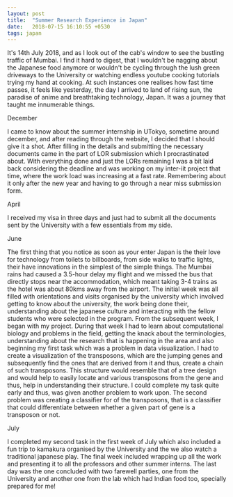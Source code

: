 ```yaml
---
layout: post
title:  "Summer Research Experience in Japan"
date:   2018-07-15 16:10:55 +0530
tags: japan
---
```


It's 14th July 2018, and as I look out of the cab's window to see the bustling traffic of Mumbai. I find it hard to digest, that I wouldn't be nagging about the Japanese food anymore or wouldn't be cycling through the lush green driveways to the University or watching endless youtube cooking tutorials trying my hand at cooking. At such instances one realises how fast time passes, it feels like yesterday, the day I arrived to land of rising sun, the paradise of anime and breathtaking technology, Japan. It was a journey that taught me innumerable things. 

December

I came to know about the summer internship in UTokyo, sometime around december, and after reading through the website, I decided that I should give it a shot. After filling in the details and submitting the necessary documents came in the part of LOR submission which I procrastinated about. With everything done and just the LORs remaining I was a bit laid back considering the deadline and was working on my inter-iit project that time, where the work load was increasing at a fast rate. Remembering about it only after the new year and having to go through a near miss submission form. 

April 

I received my visa in three days and just had to submit all the documents sent by the University with a few essentials from my side. 

June

The first thing that you notice as soon as your enter Japan is the their love for technology from toilets to billboards, from side walks to traffic lights, their have innovations in the simplest of the simple things. The Mumbai rains had caused a 3.5-hour delay my flight and we missed the bus that directly stops near the accommodation, which meant taking 3-4 trains as the hotel was about 80kms away from the airport.
The initial week was all filled with orientations and visits organised by the university which involved getting to know about the university, the work being done their, understanding about the japanese culture and interacting with the fellow students who were selected in the program. 
From the subsequent week, I began with my project. During that week I had to learn about computational biology and problems in the field, getting the knack about the terminologies, understanding about the research that is happening in the area and also beginning my first task which was a problem in data visualization. I had to create a visualization of the transposons, which are the jumping genes and subsequently find the ones that are derived from it and thus, create a chain of such transposons. This structure would resemble that of a tree design and would help to easily locate and various transposons from the gene and thus, help in understanding their structure. I could complete my task quite early and thus, was given another problem to work upon. The second problem was creating a classifier for of the transposons, that is a classifier that could differentiate between whether a given part of gene is a transposon or not. 

July 

I completed my second task in the first week of July which also included a fun trip to kamakura organised by the University and the we also watch a traditional japanese play. The final week included wrapping up all the work and presenting it to all the professors and other summer interns. The last day was the one concluded with two farewell parties, one from the University and another one from the lab which had Indian food too, specially prepared for me!






